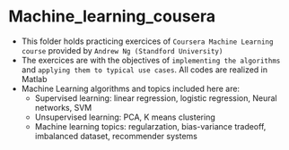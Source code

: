 # Machine_learning_cousera
 
- This folder holds practicing exercices of `Coursera Machine Learning course` provided by `Andrew Ng (Standford University)`
- The exercices are with the objectives of `implementing the algorithms` and `applying them to typical use cases`. All codes are realized in Matlab
- Machine Learning algorithms and topics included here are: 
     - Supervised learning: linear regression, logistic regression, Neural networks, SVM
     - Unsupervised learning: PCA, K means clustering
     - Machine learning topics: regularzation, bias-variance tradeoff, imbalanced dataset, recommender systems
